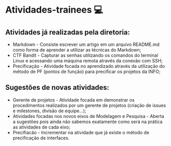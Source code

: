 # Atividades-trainees :computer:

## Atividades já realizadas pela diretoria:

* Markdown - Consiste escrever um artigo em um arquivo README.md como forma de aprender a utilizar as técnicas do Markdown;
* CTF Bandit - Capturar as senhas utilizando os comandos do terminal Linux e acessando uma máquina remota através da conexão com SSH;
* Precificação - Atividade focada no aprendizado através da utilização do método de PF (pontos de função) para precificar os projetos da INFO;

## Sugestões de novas atividades:

* Gerente de projetos - Atividade focada em demonstrar os procedimentos realizados por um gerente de projetos (criação de issues e milestones, divisão de equipe...);
* Atividades focadas nos novos eixos de Modelagem e Pesquisa - Aberta a sugestões pois ainda não sabemos exatamente como será na prática as atividades de cada eixo;
* Precifiacão - Incrementar na atividade que já existe o método de precificação de interfaces.
